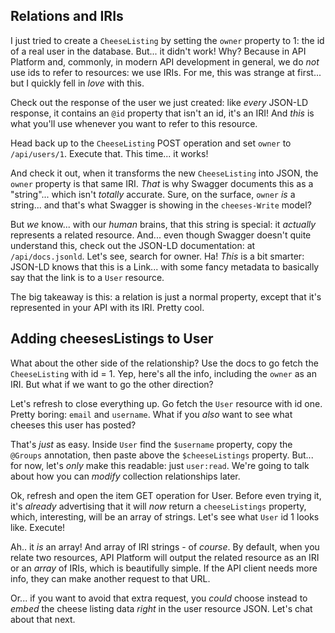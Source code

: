 ## Relations and IRIs

I just tried to create a `CheeseListing` by setting the `owner` property to 1: the
id of a real user in the database. But... it didn't work! Why? Because in API Platform
and, commonly, in modern API development in general, we do *not* use ids to refer
to resources: we use IRIs. For me, this was strange at first... but I quickly fell
in *love* with this.

Check out the response of the user we just created: like *every* JSON-LD response,
it contains an `@id` property that isn't an id, it's an IRI! And *this* is what
you'll use whenever you want to refer to this resource.

Head back up to the `CheeseListing` POST operation and set `owner` to
`/api/users/1`. Execute that. This time... it works!

And check it out, when it transforms the new `CheeseListing` into JSON, the `owner`
property is that same IRI. *That* is why Swagger documents this as a "string"...
which isn't *totally* accurate. Sure, on the surface, `owner` *is* a string...
and that's what Swagger is showing in the `cheeses-Write` model?

But *we* know... with our *human* brains, that this string is special: it *actually*
represents a related resource. And... even though Swagger doesn't quite understand
this, check out the JSON-LD documentation: at `/api/docs.jsonld`. Let's see, search
for owner. Ha! *This* is a bit smarter: JSON-LD knows that this is a Link... with
some fancy metadata to basically say that the link is to a `User` resource.

The big takeaway is this: a relation is just a normal property, except that it's
represented in your API with its IRI. Pretty cool.

## Adding cheesesListings to User

What about the other side of the relationship? Use the docs to go fetch the
`CheeseListing` with id = 1. Yep, here's all the info, including the `owner` as
an IRI. But what if we want to go the other direction?

Let's refresh to close everything up. Go fetch the `User` resource with id one.
Pretty boring: `email` and `username`. What if you *also* want to see what
cheeses this user has posted?

That's *just* as easy. Inside `User` find the `$username` property, copy the
`@Groups` annotation, then paste above the `$cheeseListings` property. But...
for now, let's *only* make this readable: just `user:read`. We're going to talk
about how you can *modify* collection relationships later.

Ok, refresh and open the item GET operation for User. Before even trying it, it's
*already* advertising that it will *now* return a `cheeseListings` property, which,
interesting, will be an array of strings. Let's see what `User` id 1 looks like.
Execute!

Ah.. it *is* an array! And array of IRI strings - of *course*. By default, when
you relate two resources, API Platform will output the related resource as an IRI
or an *array* of IRIs, which is beautifully simple. If the API client needs more
info, they can make another request to that URL.

Or... if you want to avoid that extra request, you *could* choose instead to
*embed* the cheese listing data *right* in the user resource JSON. Let's chat
about that next.
